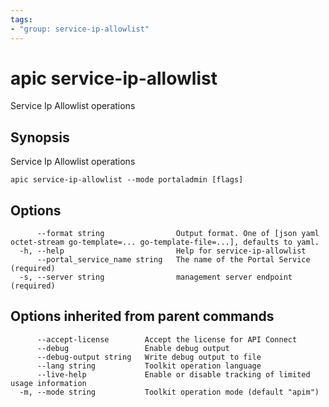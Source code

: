 ```yaml
---
tags:
- "group: service-ip-allowlist"
---
```

# apic service-ip-allowlist

Service Ip Allowlist operations

## Synopsis

Service Ip Allowlist operations

```
apic service-ip-allowlist --mode portaladmin [flags]
```


## Options

```
      --format string                Output format. One of [json yaml octet-stream go-template=... go-template-file=...], defaults to yaml.
  -h, --help                         Help for service-ip-allowlist
      --portal_service_name string   The name of the Portal Service (required)
  -s, --server string                management server endpoint (required)
```

## Options inherited from parent commands

```
      --accept-license        Accept the license for API Connect
      --debug                 Enable debug output
      --debug-output string   Write debug output to file
      --lang string           Toolkit operation language
      --live-help             Enable or disable tracking of limited usage information
  -m, --mode string           Toolkit operation mode (default "apim")
```
